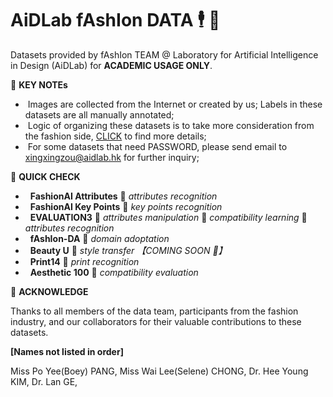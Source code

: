 # AiDLab fAshIon DATA  🕴️ 💼

Datasets provided by fAshIon TEAM @ Laboratory for Artificial Intelligence in Design (AiDLab) for **ACADEMIC USAGE ONLY**.

🖤 **KEY NOTEs**

- &nbsp;Images are collected from the Internet or created by us; Labels in these datasets are all manually annotated;
- &nbsp;Logic of organizing these datasets is to take more consideration from the fashion side, [CLICK](https://arxiv.org/pdf/2105.03050.pdf) to find more details;
- &nbsp;For some datasets that need PASSWORD, please send email to xingxingzou@aidlab.hk for further inquiry;


🖤 **QUICK CHECK**

- &nbsp; **FashionAI Attributes** 🔖 _attributes recognition_
- &nbsp; **FashionAI Key Points** 🔖 _key points recognition_
- &nbsp; **EVALUATION3** 🔖 _attributes manipulation_ 🔖 _compatibility learning_ 🔖 _attributes recognition_ 
- &nbsp; **fAshIon-DA** 🔖 _domain adoptation_
- &nbsp; **Beauty U** 🔖 _style transfer_ _【COMING SOON 🍑】_
- &nbsp; **Print14** 🔖 _print recognition_
- &nbsp; **Aesthetic 100** 🔖 _compatibility evaluation_



🖤 **ACKNOWLEDGE**

Thanks to all members of the data team, participants from the fashion industry, and our collaborators for their valuable contributions to these datasets.

**[Names not listed in order]**

Miss Po Yee(Boey) PANG, Miss Wai Lee(Selene) CHONG, Dr. Hee Young KIM, Dr. Lan GE,  
